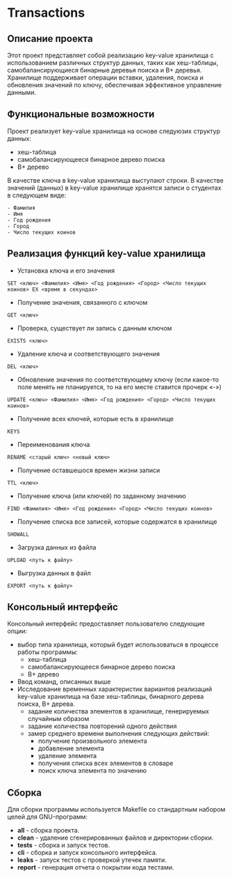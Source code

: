 # Transactions


## Описание проекта
Этот проект представляет собой реализацию key-value хранилища с использованием различных структур данных, таких как хеш-таблицы, самобалансирующиеся бинарные деревья поиска и B+ деревья. Хранилище поддерживает операции вставки, удаления, поиска и обновления значений по ключу, обеспечивая эффективное управление данными.


## Функциональные возможности
Проект реализует key-value хранилища на основе следуюзих структур данных:
- хеш-таблица
- самобалансирующееся бинарное дерево поиска
- B+ дерево

В качестве ключа в key-value хранилища выступают строки. В качестве значений (данных) в key-value хранилище хранятся записи о студентах в следующем виде:
```
- Фамилия
- Имя
- Год рождения
- Город
- Число текущих коинов
```


## Реализация функций key-value хранилища
- Установка ключа и его значения
```
SET <ключ> <Фамилия> <Имя> <Год рождения> <Город> <Число текущих коинов> EX <время в секундах>
```

- Получение значения, связанного с ключом
```
GET <ключ>
```

- Проверка, существует ли запись с данным ключом
```
EXISTS <ключ>
```

- Удаление ключа и соответствующего значения
```
DEL <ключ>
```

- Обновление значения по соответствующему ключу (если какое-то поле менять не планируется, то на его месте ставится прочерк «-»)
```
UPDATE <ключ> <Фамилия> <Имя> <Год рождения> <Город> <Число текущих коинов>
```

- Получение всех ключей, которые есть в хранилище
```
KEYS
```

- Переименования ключа
```
RENAME <старый ключ> <новый ключ>
```

- Получение оставшешося времен жизни записи
```
TTL <ключ>
```

- Получение ключа (или ключей) по заданному значению
```
FIND <Фамилия> <Имя> <Год рождения> <Город> <Число текущих коинов>
```

- Получение списка все записей, которые содержатся в хранилище
```
SHOWALL
```

- Загрузка данных из файла
```
UPLOAD <путь к файлу>
```

- Выгрузка данных в файл
```
EXPORT <путь к файлу>
```


## Консольный интерфейс
Консольный интерфейс предоставляет пользователю следующие опции:
- выбор типа хранилища, который будет использоваться в процессе работы программы:
    - хеш-таблица
    - самобалансирующееся бинарное дерево поиска
    - B+ дерево
- Ввод команд, описанных выше
- Исследование временных характеристик вариантов реализаций key-value хранилища на базе хеш-таблицы, бинарного дерева поиска, B+ дерева.
    - задание количества элементов в хранилище, генерируемых случайным образом
    - задание количества повторений одного действия
    - замер среднего времени выполнения следующих действий:
        - получение произвольного элемента
        - добавление элемента
        - удаление элемента
        - получения списка всех элементов в словаре
        - поиск ключа элемента по значению


## Сборка
Для сборки программы используется Makefile со стандартным набором целей для GNU-программ:
  - **all** - сборка проекта.
  - **clean** - удаление сгенерированных файлов и директории сборки.
  - **tests** - сборка и запуск тестов.
  - **cli** - сборка и запуск консольного интерфейса.
  - **leaks** - запуск тестов с проверкой утечек памяти.
  - **report** - генерация отчета о покрытии кода тестами.
